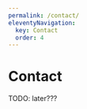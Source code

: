 ```yaml
---
permalink: /contact/
eleventyNavigation:
  key: Contact
  order: 4
---
```


<h1>Contact</h1>

TODO: later???

